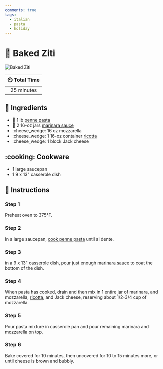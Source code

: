 ```yaml
---
comments: true
tags:
  - italian
  - pasta
  - holiday
---
```

# :spaghetti: Baked Ziti

![Baked Ziti](../assets/images/baked-ziti.jpg)

| :timer_clock: Total Time |
|:-----------------------: |
| 25 minutes |

## :salt: Ingredients

- :spaghetti: 1 lb [penne pasta][2]
- :spaghetti: 2 16-oz jars [marinara sauce][1]
- :cheese_wedge: 16 oz mozzarella
- :cheese_wedge: 1 16-oz container [ricotta][3]
- :cheese_wedge: 1 block Jack cheese

## :cooking: Cookware

- 1 large saucepan
- 1 9 x 13" casserole dish

## :pencil: Instructions

### Step 1

Preheat oven to 375°F.

### Step 2

In a large saucepan, [cook penne pasta][2] until al dente.

### Step 3

in a 9 x 13" casserole dish, pour just enough [marinara sauce][1] to coat the bottom of the dish.

### Step 4

When pasta has cooked, drain and then mix in 1 entire jar of marinara, and mozzarella, [ricotta][3], and Jack cheese,
reserving about 1/2-3/4 cup of mozzarella.

### Step 5

Pour pasta mixture in casserole pan and pour remaining marinara and mozzarella on top.

### Step 6

Bake covered for 10 minutes, then uncovered for 10 to 15 minutes more, or until cheese is brown and bubbly.

[1]: <../sauces-and-dressings/marinara-sauce.md>
[2]: <../reference/equivalents-and-substitutes.md#pasta-water>
[3]: <../ingredients/ricotta.md>
